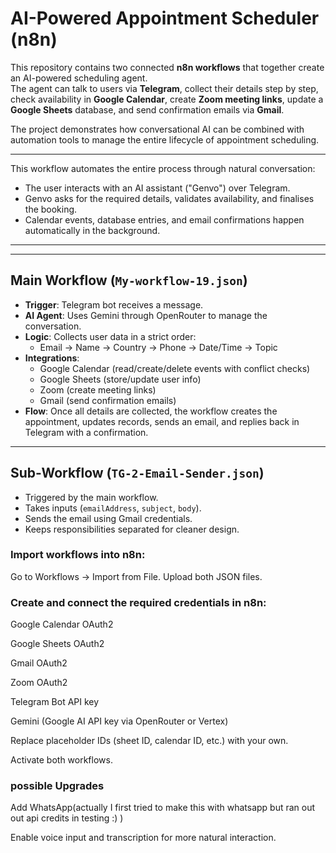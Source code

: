 # AI-Powered Appointment Scheduler (n8n)

This repository contains two connected **n8n workflows** that together create an AI-powered scheduling agent.  
The agent can talk to users via **Telegram**, collect their details step by step, check availability in **Google Calendar**, create **Zoom meeting links**, update a **Google Sheets** database, and send confirmation emails via **Gmail**.

The project demonstrates how conversational AI can be combined with automation tools to manage the entire lifecycle of appointment scheduling.

---

This workflow automates the entire process through natural conversation:

- The user interacts with an AI assistant ("Genvo") over Telegram.  
- Genvo asks for the required details, validates availability, and finalises the booking.  
- Calendar events, database entries, and email confirmations happen automatically in the background.  

---


---

## Main Workflow (`My-workflow-19.json`)

- **Trigger**: Telegram bot receives a message.  
- **AI Agent**: Uses Gemini through OpenRouter to manage the conversation.  
- **Logic**: Collects user data in a strict order:  
  - Email → Name → Country → Phone → Date/Time → Topic  
- **Integrations**:  
  - Google Calendar (read/create/delete events with conflict checks)  
  - Google Sheets (store/update user info)  
  - Zoom (create meeting links)  
  - Gmail (send confirmation emails)  
- **Flow**: Once all details are collected, the workflow creates the appointment, updates records, sends an email, and replies back in Telegram with a confirmation.  

---

## Sub-Workflow (`TG-2-Email-Sender.json`)

- Triggered by the main workflow.  
- Takes inputs (`emailAddress`, `subject`, `body`).  
- Sends the email using Gmail credentials.  
- Keeps responsibilities separated for cleaner design.  

### Import workflows into n8n:

Go to Workflows → Import from File.
Upload both JSON files.

### Create and connect the required credentials in n8n:

Google Calendar OAuth2

Google Sheets OAuth2

Gmail OAuth2

Zoom OAuth2

Telegram Bot API key

Gemini (Google AI API key via OpenRouter or Vertex)

Replace placeholder IDs (sheet ID, calendar ID, etc.) with your own.

Activate both workflows.


### possible Upgrades

Add WhatsApp(actually I first tried to make this with whatsapp but ran out out api credits in testing :) ) 

Enable voice input and transcription for more natural interaction.





